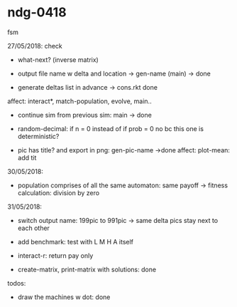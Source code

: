 # ndg-0418
fsm

27/05/2018: check

- what-next? (inverse matrix)

- output file name w delta and location -> gen-name (main) -> done

- generate deltas list in advance -> cons.rkt done

affect: interact*, match-population, evolve, main..

- continue sim from previous sim: main -> done

- random-decimal: if n = 0 instead of if prob = 0
no bc this one is deterministic?

- pic has title? and export in png: gen-pic-name ->done
affect: plot-mean: add tit

30/05/2018: 

- population comprises of all the same automaton: same payoff -> fitness calculation: division by zero

31/05/2018:

- switch output name: 199pic to 991pic -> same delta pics stay next to each other

- add benchmark: test with L M H A itself



- interact-r: return pay only
- create-matrix, print-matrix with solutions: done


todos:

- draw the machines w dot: done

